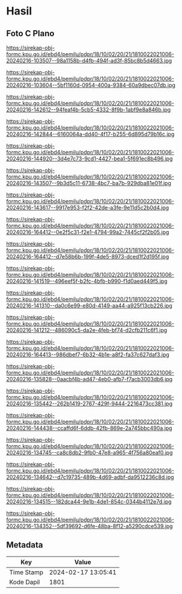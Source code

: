 # Hasil

## Foto C Plano

https://sirekap-obj-formc.kpu.go.id/ebd4/pemilu/pdpr/18/10/02/20/21/1810022021006-20240216-103507--98a1158b-d4fb-494f-ad3f-85bc8b5d4663.jpg

https://sirekap-obj-formc.kpu.go.id/ebd4/pemilu/pdpr/18/10/02/20/21/1810022021006-20240216-103604--5bf1160d-0954-400a-9384-60a9dbec07db.jpg

https://sirekap-obj-formc.kpu.go.id/ebd4/pemilu/pdpr/18/10/02/20/21/1810022021006-20240216-142612--94feaf4b-5cb5-4332-8f9b-1abf9e8a846b.jpg

https://sirekap-obj-formc.kpu.go.id/ebd4/pemilu/pdpr/18/10/02/20/21/1810022021006-20240216-142844--6160064a-dd40-4f17-b255-6d895d79b16c.jpg

https://sirekap-obj-formc.kpu.go.id/ebd4/pemilu/pdpr/18/10/02/20/21/1810022021006-20240216-144920--3d4e7c73-9cd1-4427-bea1-5f691ec8b496.jpg

https://sirekap-obj-formc.kpu.go.id/ebd4/pemilu/pdpr/18/10/02/20/21/1810022021006-20240216-143507--9b3d5c11-6738-4bc7-ba7b-929dba81e01f.jpg

https://sirekap-obj-formc.kpu.go.id/ebd4/pemilu/pdpr/18/10/02/20/21/1810022021006-20240216-143617--9917e953-f2f2-42de-a3fe-9e11d5c2b0d4.jpg

https://sirekap-obj-formc.kpu.go.id/ebd4/pemilu/pdpr/18/10/02/20/21/1810022021006-20240216-164412--0e2f5c31-f2e1-4794-99a2-7445cf2f2b05.jpg

https://sirekap-obj-formc.kpu.go.id/ebd4/pemilu/pdpr/18/10/02/20/21/1810022021006-20240216-164412--d7e58b6b-199f-4de5-8973-dced1f2d195f.jpg

https://sirekap-obj-formc.kpu.go.id/ebd4/pemilu/pdpr/18/10/02/20/21/1810022021006-20240216-141519--496eef5f-b2fc-4bfb-b990-f1d0aed449f5.jpg

https://sirekap-obj-formc.kpu.go.id/ebd4/pemilu/pdpr/18/10/02/20/21/1810022021006-20240216-141310--da0c6e99-e80d-4149-aa44-a925f13cb226.jpg

https://sirekap-obj-formc.kpu.go.id/ebd4/pemilu/pdpr/18/10/02/20/21/1810022021006-20240216-141212--486090c5-da2e-4feb-bf74-d2cfb211c6f1.jpg

https://sirekap-obj-formc.kpu.go.id/ebd4/pemilu/pdpr/18/10/02/20/21/1810022021006-20240216-164413--986dbef7-6b32-4b1e-a8f2-fa37c627daf3.jpg

https://sirekap-obj-formc.kpu.go.id/ebd4/pemilu/pdpr/18/10/02/20/21/1810022021006-20240216-135828--0aacbf4b-ad47-4eb0-afb7-f7acb3003db6.jpg

https://sirekap-obj-formc.kpu.go.id/ebd4/pemilu/pdpr/18/10/02/20/21/1810022021006-20240216-135442--262b1419-2767-429f-9444-2216473cc381.jpg

https://sirekap-obj-formc.kpu.go.id/ebd4/pemilu/pdpr/18/10/02/20/21/1810022021006-20240216-144438--ccaffd6f-6ddb-42fb-869e-2a745bbc490a.jpg

https://sirekap-obj-formc.kpu.go.id/ebd4/pemilu/pdpr/18/10/02/20/21/1810022021006-20240216-134745--ca8c8db2-9fb0-47e8-a965-4f756a80eaf0.jpg

https://sirekap-obj-formc.kpu.go.id/ebd4/pemilu/pdpr/18/10/02/20/21/1810022021006-20240216-134642--d7c19735-489b-4d69-adbf-da9512236c8d.jpg

https://sirekap-obj-formc.kpu.go.id/ebd4/pemilu/pdpr/18/10/02/20/21/1810022021006-20240216-134515--182dca44-9e1b-4de1-854c-0344b4112e7d.jpg

https://sirekap-obj-formc.kpu.go.id/ebd4/pemilu/pdpr/18/10/02/20/21/1810022021006-20240216-134352--5df39692-d6fe-48ba-8f12-a5290cdce539.jpg


## Metadata

| Key        | Value               |
| ---------- | ------------------- |
| Time Stamp | 2024-02-17 13:05:41 |
| Kode Dapil | 1801                |



